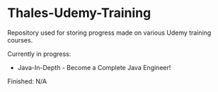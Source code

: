 # Thales-Udemy-Training

Repository used for storing progress made on various Udemy training courses.

Currently in progress:
- Java-In-Depth - Become a Complete Java Engineer!

Finished:
N/A
